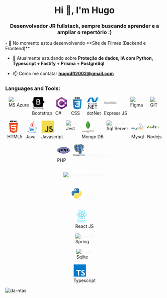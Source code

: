 <h1 align="center">Hi 👋, I'm Hugo</h1>
<h3 align="center">Desenvolvedor JR fullstack, sempre buscando aprender e a ampliar o repertório :)</h3>
- 🔭 No momento estou desenvolvendo **Site de Filmes (Backend e Frontend)**

- 🌱 Atualmente estudando sobre **Proteção de dados, IA com Python, Typescript + Fastify + Prisma + PostgreSql**

- 📫 Como me contatar **hugodfl2002@gmail.com**
<h3 align="left">Languages and Tools:</h3>
<span align="left" style="display: flex; flex-direction: column; align-items: center; gap: 15px; width: 100%">
    <div style="display: flex; gap: 10px">
        <div style="display: flex; flex-direction: column;">
            <a href="https://azure.microsoft.com/en-in/" target="_blank" rel="noreferrer" style="text-decoration: none; color: whitesmoke">
                <img
                    src="https://www.vectorlogo.zone/logos/microsoft_azure/microsoft_azure-icon.svg"
                    alt="azure"
                    width="40"
                    height="40"
                >
            </a>
            <span>MS Azure</span>
        </div>
        <div style="display: flex; flex-direction: column;">
            <a href="https://getbootstrap.com" target="_blank" rel="noreferrer" style="text-decoration: none; color: whitesmoke">
                <img
                    src="https://raw.githubusercontent.com/devicons/devicon/master/icons/bootstrap/bootstrap-plain-wordmark.svg"
                    alt="bootstrap"
                    width="40"
                    height="40"
                >
            </a>
            <span>Bootstrap</span>
        </div>
        <div style="display: flex; flex-direction: column;">
        <a href="https://www.w3schools.com/cs/" target="_blank" rel="noreferrer" style="text-decoration: none; color: whitesmoke">
            <img
                src="https://raw.githubusercontent.com/devicons/devicon/master/icons/csharp/csharp-original.svg"
                alt="csharp"
                width="40"
                height="40"
            >
        </a>
        <span>C#</span>
        </div>
        <div style="display: flex; flex-direction: column;">
        <a href="https://www.w3schools.com/css/" target="_blank" rel="noreferrer" style="text-decoration: none; color: whitesmoke">
            <img
                src="https://raw.githubusercontent.com/devicons/devicon/master/icons/css3/css3-original-wordmark.svg"
                alt="css3"
                width="40"
                height="40"
            >
        </a>
        <span>CSS</span>
        </div>
        <div style="display: flex; flex-direction: column;">
        <a href="https://dotnet.microsoft.com/" target="_blank" rel="noreferrer" style="text-decoration: none; color: whitesmoke">
            <img
                src="https://raw.githubusercontent.com/devicons/devicon/master/icons/dot-net/dot-net-original-wordmark.svg"
                alt="dotnet"
                width="40"
                height="40"
            >
        </a>
        <span>dotNet</span>
        </div>
        <div style="display: flex; flex-direction: column;">
        <a href="https://expressjs.com" target="_blank" rel="noreferrer" style="text-decoration: none; color: whitesmoke">
            <img
                src="https://raw.githubusercontent.com/devicons/devicon/master/icons/express/express-original-wordmark.svg"
                alt="express"
                width="40"
                height="40"
            >
        </a>
        <span>Express JS</span>
        </div>
        <div style="display: flex; flex-direction: column;">
        <a href="https://www.figma.com/" target="_blank" rel="noreferrer" style="text-decoration: none; color: whitesmoke">
            <img
                src="https://www.vectorlogo.zone/logos/figma/figma-icon.svg"
                alt="figma"
                width="40"
                height="40"
            >
        </a>
        <span>Figma</span>
        </div>
        <div style="display: flex; flex-direction: column;">
        <a href="https://git-scm.com/" target="_blank" rel="noreferrer" style="text-decoration: none; color: whitesmoke">
            <img
                src="https://www.vectorlogo.zone/logos/git-scm/git-scm-icon.svg"
                alt="git"
                width="40"
                height="40"
            >
        </a>
        <span>GIT</span>
        </div>
    </div>
    <div style="display: flex; gap: 10px">
        <div style="display: flex; flex-direction: column;">
        <a href="https://www.w3.org/html/" target="_blank" rel="noreferrer" style="text-decoration: none; color: whitesmoke">
            <img
                src="https://raw.githubusercontent.com/devicons/devicon/master/icons/html5/html5-original-wordmark.svg"
                alt="html5"
                width="40"
                height="40"
            >
        </a>
        <span>HTML5</span>
        </div>
        <div style="display: flex; flex-direction: column;">
        <a href="https://www.java.com" target="_blank" rel="noreferrer" style="text-decoration: none; color: whitesmoke">
            <img
                src="https://raw.githubusercontent.com/devicons/devicon/master/icons/java/java-original.svg"
                alt="java"
                width="40"
                height="40"
            >
        </a>
        <span>Java</span>
        </div>
        <div style="display: flex; flex-direction: column;">
        <a href="https://developer.mozilla.org/en-US/docs/Web/JavaScript" target="_blank" rel="noreferrer" style="text-decoration: none; color: whitesmoke">
            <img
                src="https://raw.githubusercontent.com/devicons/devicon/master/icons/javascript/javascript-original.svg"
                alt="javascript"
                width="40"
                height="40"
            >
        </a>
        <span>Javascript</span>
        </div>
        <div style="display: flex; flex-direction: column;">
        <a href="https://jestjs.io" target="_blank" rel="noreferrer" style="text-decoration: none; color: whitesmoke">
            <img
                src="https://www.vectorlogo.zone/logos/jestjsio/jestjsio-icon.svg"
                alt="jest"
                width="40"
                height="40"
            >
        </a>
        <span>Jest</span>
        </div>
        <div style="display: flex; flex-direction: column;">
        <a href="https://www.mongodb.com/" target="_blank" rel="noreferrer" style="text-decoration: none; color: whitesmoke">
            <img
                src="https://raw.githubusercontent.com/devicons/devicon/master/icons/mongodb/mongodb-original-wordmark.svg"
                alt="mongodb"
                width="40"
                height="40"
            >
        </a>
        <span>Mongo DB</span>
        </div>
        <div style="display: flex; flex-direction: column;">
        <a href="https://www.microsoft.com/en-us/sql-server" target="_blank" rel="noreferrer" style="text-decoration: none; color: whitesmoke">
            <img
                src="https://www.svgrepo.com/show/303229/microsoft-sql-server-logo.svg"
                alt="mssql"
                width="40"
                height="40"
            >
        </a>
        <span>Sql Server</span>
        </div>
        <div style="display: flex; flex-direction: column;">
        <a href="https://www.mysql.com/" target="_blank" rel="noreferrer" style="text-decoration: none; color: whitesmoke">
            <img
                src="https://raw.githubusercontent.com/devicons/devicon/master/icons/mysql/mysql-original-wordmark.svg"
                alt="mysql"
                width="40"
                height="40"
            >
        </a>
        <span>Mysql</span>
        </div>
        <div style="display: flex; flex-direction: column;">
        <a href="https://nodejs.org" target="_blank" rel="noreferrer" style="text-decoration: none; color: whitesmoke">
            <img
                src="https://raw.githubusercontent.com/devicons/devicon/master/icons/nodejs/nodejs-original-wordmark.svg"
                alt="nodejs"
                width="40"
                height="40"
            >
        </a>
        <span>Nodejs</span>
        </div>
    </div>
    <div style="display: flex; gap: 10px">
        <div style="display: flex; flex-direction: column;">
        <a href="https://www.php.net" target="_blank" rel="noreferrer" style="text-decoration: none; color: whitesmoke">
            <img
                src="https://raw.githubusercontent.com/devicons/devicon/master/icons/php/php-original.svg"
                alt="php"
                width="40"
                height="40"
            >
        </a>
        <span>PHP</span>
        </div>
        <div style="display: flex; flex-direction: column;">
        <a href="https://www.postgresql.org" target="_blank" rel="noreferrer" style="text-decoration: none; color: whitesmoke">
            <img
                src="https://raw.githubusercontent.com/devicons/devicon/master/icons/postgresql/postgresql-original-wordmark.svg"
                alt="postgresql"
                width="40"
                height="40"
            >
            <span>Postgresql</span>
            </div>
    </div>
        <div style="display: flex; flex-direction: column;">
        <a href="https://postman.com" target="_blank" rel="noreferrer" style="text-decoration: none; color: whitesmoke">
            <img
                src="https://www.vectorlogo.zone/logos/getpostman/getpostman-icon.svg"
                alt="postman"
                width="40"
                height="40"
            >
            <span>Postman</span>
            </div>
    </div>
        <div style="display: flex; flex-direction: column;">
        <a href="https://www.python.org" target="_blank" rel="noreferrer" style="text-decoration: none; color: whitesmoke">
            <img
                src="https://raw.githubusercontent.com/devicons/devicon/master/icons/python/python-original.svg"
                alt="python"
                width="40"
                height="40"
            >
            <span>Python</span>
            </div>
    </div>
        <div style="display: flex; flex-direction: column;">
        <a href="https://reactjs.org/" target="_blank" rel="noreferrer" style="text-decoration: none; color: whitesmoke">
            <img
                src="https://raw.githubusercontent.com/devicons/devicon/master/icons/react/react-original-wordmark.svg"
                alt="react"
                width="40"
                height="40"
            >
        </a>
        <span>React JS</span>
        </div>
        <div style="display: flex; flex-direction: column;">
        <a href="https://spring.io/" target="_blank" rel="noreferrer" style="text-decoration: none; color: whitesmoke">
            <img
                src="https://www.vectorlogo.zone/logos/springio/springio-icon.svg"
                alt="spring"
                width="40"
                height="40"
            >
        </a>
        <span>Spring</span>
        </div>
        <div style="display: flex; flex-direction: column;">
        <a href="https://www.sqlite.org/" target="_blank" rel="noreferrer" style="text-decoration: none; color: whitesmoke">
            <img
                src="https://www.vectorlogo.zone/logos/sqlite/sqlite-icon.svg"
                alt="sqlite"
                width="40"
                height="40"
            >
        </a>
        <span>Sqlite</span>
        </div>
        <div style="display: flex; flex-direction: column;">
        <a href="https://www.typescriptlang.org/" target="_blank" rel="noreferrer" style="text-decoration: none; color: whitesmoke">
            <img
                src="https://raw.githubusercontent.com/devicons/devicon/master/icons/typescript/typescript-original.svg"
                alt="typescript"
                width="40"
                height="40"
            >
        </a>
        <span>Typescript</span>
        </div>
    </div>
</span>
<p>
    <img align="center" src="https://github-readme-stats.vercel.app/api/top-langs?username=da-ntas&show_icons=true&locale=en&layout=compact" alt="da-ntas">
</p>
